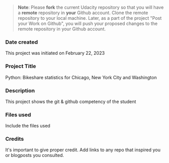 >**Note**: Please **fork** the current Udacity repository so that you will have a **remote** repository in **your** Github account. Clone the remote repository to your local machine. Later, as a part of the project "Post your Work on Github", you will push your proposed changes to the remote repository in your Github account.

### Date created
This project was initiated on February 22, 2023

### Project Title
Python: Bikeshare statistics for Chicago, New York City and Washington

### Description
This project shows the git & github competency of the student

### Files used
Include the files used

### Credits
It's important to give proper credit. Add links to any repo that inspired you or blogposts you consulted.

